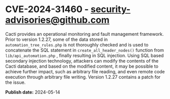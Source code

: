 # CVE-2024-31460 - security-advisories@github.com

Cacti provides an operational monitoring and fault management framework. Prior to version 1.2.27, some of the data stored in `automation_tree_rules.php` is not thoroughly checked and is used to concatenate the SQL statement in `create_all_header_nodes()`  function from `lib/api_automation.php` , finally resulting in SQL injection. Using SQL based secondary injection technology, attackers can modify the contents of the Cacti database, and based on the modified content, it may be possible to achieve further impact, such as arbitrary file reading, and even remote code execution through arbitrary file writing. Version 1.2.27 contains a patch for the issue.

**Publish date:** 2024-05-14
